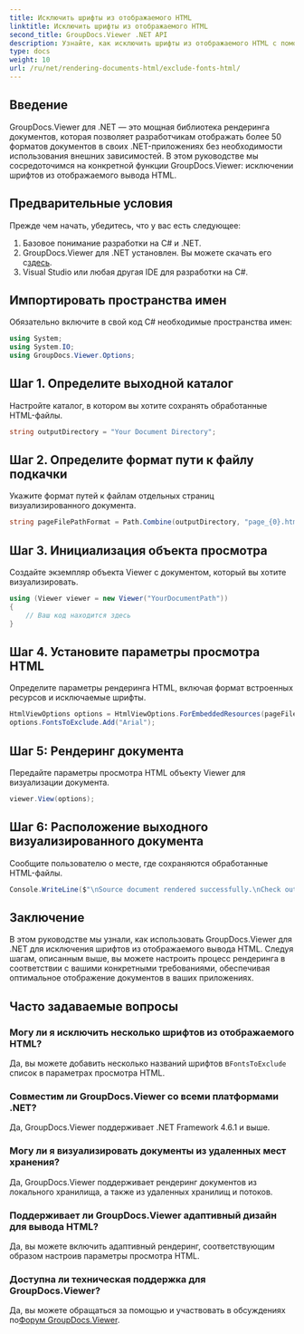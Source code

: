 ```yaml
---
title: Исключить шрифты из отображаемого HTML
linktitle: Исключить шрифты из отображаемого HTML
second_title: GroupDocs.Viewer .NET API
description: Узнайте, как исключить шрифты из отображаемого HTML с помощью GroupDocs.Viewer для .NET. Следуйте этому пошаговому руководству, чтобы обеспечить бесперебойное отображение документов.
type: docs
weight: 10
url: /ru/net/rendering-documents-html/exclude-fonts-html/
---
```

## Введение
GroupDocs.Viewer для .NET — это мощная библиотека рендеринга документов, которая позволяет разработчикам отображать более 50 форматов документов в своих .NET-приложениях без необходимости использования внешних зависимостей. В этом руководстве мы сосредоточимся на конкретной функции GroupDocs.Viewer: исключении шрифтов из отображаемого вывода HTML. 
## Предварительные условия
Прежде чем начать, убедитесь, что у вас есть следующее:
1. Базовое понимание разработки на C# и .NET.
2.  GroupDocs.Viewer для .NET установлен. Вы можете скачать его с[здесь](https://releases.groupdocs.com/viewer/net/).
3. Visual Studio или любая другая IDE для разработки на C#.

## Импортировать пространства имен
Обязательно включите в свой код C# необходимые пространства имен:
```csharp
using System;
using System.IO;
using GroupDocs.Viewer.Options;
```

## Шаг 1. Определите выходной каталог
Настройте каталог, в котором вы хотите сохранять обработанные HTML-файлы.
```csharp
string outputDirectory = "Your Document Directory";
```
## Шаг 2. Определите формат пути к файлу подкачки
Укажите формат путей к файлам отдельных страниц визуализированного документа.
```csharp
string pageFilePathFormat = Path.Combine(outputDirectory, "page_{0}.html");
```
## Шаг 3. Инициализация объекта просмотра
Создайте экземпляр объекта Viewer с документом, который вы хотите визуализировать.
```csharp
using (Viewer viewer = new Viewer("YourDocumentPath"))
{
    // Ваш код находится здесь
}
```
## Шаг 4. Установите параметры просмотра HTML
Определите параметры рендеринга HTML, включая формат встроенных ресурсов и исключаемые шрифты.
```csharp
HtmlViewOptions options = HtmlViewOptions.ForEmbeddedResources(pageFilePathFormat);
options.FontsToExclude.Add("Arial");
```
## Шаг 5: Рендеринг документа
Передайте параметры просмотра HTML объекту Viewer для визуализации документа.
```csharp
viewer.View(options);
```
## Шаг 6: Расположение выходного визуализированного документа
Сообщите пользователю о месте, где сохраняются обработанные HTML-файлы.
```csharp
Console.WriteLine($"\nSource document rendered successfully.\nCheck output in {outputDirectory}.");
```

## Заключение
В этом руководстве мы узнали, как использовать GroupDocs.Viewer для .NET для исключения шрифтов из отображаемого вывода HTML. Следуя шагам, описанным выше, вы можете настроить процесс рендеринга в соответствии с вашими конкретными требованиями, обеспечивая оптимальное отображение документов в ваших приложениях.
## Часто задаваемые вопросы
### Могу ли я исключить несколько шрифтов из отображаемого HTML?
 Да, вы можете добавить несколько названий шрифтов в`FontsToExclude` список в параметрах просмотра HTML.
### Совместим ли GroupDocs.Viewer со всеми платформами .NET?
Да, GroupDocs.Viewer поддерживает .NET Framework 4.6.1 и выше.
### Могу ли я визуализировать документы из удаленных мест хранения?
Да, GroupDocs.Viewer поддерживает рендеринг документов из локального хранилища, а также из удаленных хранилищ и потоков.
### Поддерживает ли GroupDocs.Viewer адаптивный дизайн для вывода HTML?
Да, вы можете включить адаптивный рендеринг, соответствующим образом настроив параметры просмотра HTML.
### Доступна ли техническая поддержка для GroupDocs.Viewer?
 Да, вы можете обращаться за помощью и участвовать в обсуждениях по[Форум GroupDocs.Viewer](https://forum.groupdocs.com/c/viewer/9).